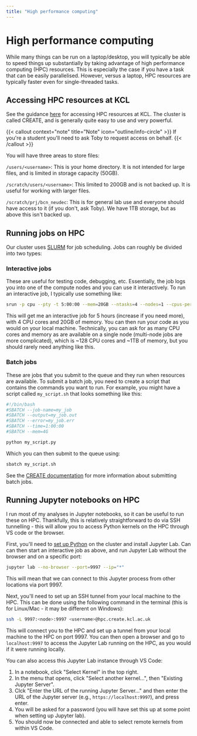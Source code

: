 ```yaml
---
title: "High performance computing"
---
```


# High performance computing

While many things can be run on a laptop/desktop, you will typically be able to speed things up substantially by taking advantage of high performance computing (HPC) resources. This is especially the case if you have a task that can be easily parallelised. However, versus a laptop, HPC resources are typically faster even for single-threaded tasks.

## Accessing HPC resources at KCL

See the guidance [here](https://docs.er.kcl.ac.uk/CREATE/requesting_access/) for accessing HPC resources at KCL. The cluster is called CREATE, and is generally quite easy to use and very powerful.

{{< callout context="note" title="Note" icon="outline/info-circle" >}}
If you're a student you'll need to ask Toby to request access on behalf.
{{< /callout >}}

You will have three areas to store files:

`/users/<username>`: This is your home directory. It is not intended for large files, and is limited in storage capacity (50GB).

`/scratch/users/<username>`: This limited to 200GB and is not backed up. It is useful for working with larger files.

`/scratch/prj/bcn_neudec`: This is for general lab use and everyone should have access to it (if you don't, ask Toby). We have 1TB storage, but as above this isn't backed up.

## Running jobs on HPC

Our cluster uses [SLURM](https://slurm.schedmd.com/quickstart.html) for job scheduling. Jobs can roughly be divided into two types:

### Interactive jobs

These are useful for testing code, debugging, etc. Essentially, the job logs you into one of the compute nodes and you can use it interactively. To run an interactive job, I typically use something like:

```bash
srun -p cpu --pty -t 5:00:00 --mem=20GB --ntasks=4 --nodes=1 --cpus-per-task=1 /bin/bash
```

This will get me an interactive job for 5 hours (increase if you need more), with 4 CPU cores and 20GB of memory. You can then run your code as you would on your local machine. Technically, you can ask for as many CPU cores and memory as are available on a single node (multi-node jobs are more complicated), which is ~128 CPU cores and ~1TB of memory, but you should rarely need anything like this.

### Batch jobs

These are jobs that you submit to the queue and they run when resources are available. To submit a batch job, you need to create a script that contains the commands you want to run. For example, you might have a script called `my_script.sh` that looks something like this:

```bash
#!/bin/bash
#SBATCH --job-name=my_job
#SBATCH --output=my_job.out
#SBATCH --error=my_job.err
#SBATCH --time=1:00:00
#SBATCH --mem=4G

python my_script.py
```

Which you can then submit to the queue using:

```bash
sbatch my_script.sh
```

See the [CREATE documentation](https://docs.er.kcl.ac.uk/CREATE/running_jobs/) for more information about submitting batch jobs.

## Running Jupyter notebooks on HPC

I run most of my analyses in Jupyter notebooks, so it can be useful to run these on HPC. Thankfully, this is relatively straightforward to do via SSH tunnelling - this will allow you to access Python kernels on the HPC through VS code or the browser.

First, you'll need to [set up Python](../general_coding/installing_python/) on the cluster and install Jupyter Lab. Can can then start an interactive job as above, and run Jupyter Lab without the browser and on a specific port:

```bash
jupyter lab --no-browser --port=9997 --ip="*"
```

This will mean that we can connect to this Jupyter process from other locations via port 9997.

Next, you'll need to set up an SSH tunnel from your local machine to the HPC. This can be done using the following command in the terminal (this is for Linux/Mac - it may be different on Windows):

```bash
ssh -L 9997:<node>:9997 <username>@hpc.create.kcl.ac.uk
```

This will connect you to the HPC and set up a tunnel from your local machine to the HPC on port 9997. You can then open a browser and go to `localhost:9997` to access the Jupyter Lab running on the HPC, as you would if it were running locally.

You can also access this Jupyter Lab instance through VS Code:

1. In a notebook, click "Select Kernel" in the top right.
2. In the menu that opens, click "Select another kernel...", then "Existing Jupyter Server".
3. Clck "Enter the URL of the running Jupyter Server..." and then enter the URL of the Jupyter server (e.g., `https://localhost:9997`), and press enter.
4. You will be asked for a password (you will have set this up at some point when setting up Jupyter lab).
5. You should now be connected and able to select remote kernels from within VS Code.
